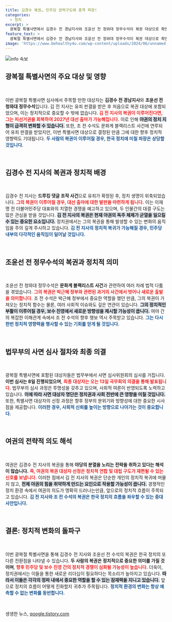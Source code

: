 ```yaml
---
title: 김경수 복권… 민주당 권력구도에 충격 파장!
categories:
  - 정치
excerpt: >
  광복절 특별사면에서 김경수 전 경남지사와 조윤선 전 청와대 정무수석이 복권 대상으로 확인됐다. 김 전 지사가 복권되면 2027년 대선 출마가 가능해지며, 야권의 균열을 낳을 것으로 예상된다. 클릭할 수밖에 없는 정치적 긴장감이 흐른다!
feature_text: >
  광복절 특별사면에서 김경수 전 경남지사와 조윤선 전 청와대 정무수석이 복권 대상으로 확인됐다. 김 전 지사가 복권되면 2027년 대선 출마가 가능해지며, 야권의 균열을 낳을 것으로 예상된다. 클릭할 수밖에 없는 정치적 긴장감이 흐른다!
image: 'https://www.behealthy4u.com/wp-content/uploads/2024/06/unnamed-file.png'
---
```


<p><img src="https://www.behealthy4u.com/wp-content/uploads/2024/06/unnamed-file.png" alt="info 속보" /></p>

<h2 data-ke-size="size26">광복절 특별사면의 주요 대상 및 영향</h2>

<p data-ke-size="size16">&nbsp;</p>

<p>이번 광복절 특별사면 심사에서 주목할 만한 대상자는 <b>김경수 전 경남지사</b>와 <b>조윤선 전 청와대 정무수석</b>입니다. 김 전 지사는 유죄 판결을 받은 후 처음으로 복권 대상에 포함되었으며, 이는 정치적으로 중요할 수 밖에 없습니다. <b><span style="color: #ee2323;">김 전 지사의 복권이 이루어진다면, 그는 피선거권을 회복하여 2027년 대선 출마가 가능해집니다.</span></b> 이로 인해 <b><span style="background-color: #21538527;">야권의 정치 지형이 급격히 변화할 수 있습니다.</span></b> 또한, 조 전 수석도 문화계 블랙리스트 사건에 연루되어 유죄 판결을 받았지만, 이번 특별사면 대상으로 결정된 만큼 그에 대한 향후 정치적 영향력도 기대됩니다. <b><span style="color: #1a5490;">두 사람의 복권이 이루어질 경우, 한국 정치에 미칠 파장은 상당할 것입니다.</span></b></p>

<p data-ke-size="size16">&nbsp;</p>

<h2 data-ke-size="size26">김경수 전 지사의 복권과 정치적 배경</h2>

<p data-ke-size="size16">&nbsp;</p>

<p>김경수 전 지사는 <b>드루킹 댓글 조작 사건</b>으로 유죄가 확정된 후, 정치 생명이 위축되었습니다. <b><span style="color: #ee2323;">그의 복권이 이루어질 경우, 대선 출마에 대한 발판을 마련하게 됩니다.</span></b> 이는 이재명 전 더불어민주당 대표와의 치열한 경쟁을 예고하고 있으며, 두 인물간의 대결 구도는 많은 관심을 받을 것입니다. <b><span style="background-color: #21538527;">김 전 지사의 복권은 현재 야권의 독주 체제가 균열을 일으킬 수 있는 중요한 요소입니다.</span></b> 정치권에서는 그의 복권을 통해 발생할 수 있는 변화의 움직임을 주의 깊게 주시하고 있습니다. <b><span style="color: #1a5490;">김 전 지사의 정치적 복귀가 가능해질 경우, 민주당 내부의 다각적인 움직임이 일어날 것입니다.</span></b></p>

<p data-ke-size="size16">&nbsp;</p>

<h2 data-ke-size="size26">조윤선 전 정무수석의 복권과 정치적 의미</h2>

<p data-ke-size="size16">&nbsp;</p>

<p>조윤선 전 청와대 정무수석은 <b>문화계 블랙리스트 사건</b>과 관련하여 여러 차례 법적 다툼을 겪었습니다. <b><span style="color: #ee2323;">그의 복권은 박근혜 정부와 관련된 과거의 사건에서 벗어나 새로운 출발을 의미합니다.</span></b> 조 전 수석은 박근혜 정부에서 중요한 역할을 했던 만큼, 그의 복권이 가져오는 정치적 함수는 물론, 여러 사회적 이슈와도 깊은 연관이 있습니다. <b><span style="background-color: #21538527;">그의 정치적인 부활이 이루어질 경우, 보수 진영에서 새로운 방향성을 제시할 가능성이 큽니다.</span></b> 여야 간의 복잡한 이해관계 속에서 조 전 수석의 향후 행보 역시 주목받고 있습니다. <b><span style="color: #1a5490;">그는 다시 한번 정치적 영향력을 행사할 수 있는 기회를 얻게 될 것입니다.</span></b></p>

<p data-ke-size="size16">&nbsp;</p>

<h2 data-ke-size="size26">법무부의 사면 심사 절차와 최종 의결</h2>

<p data-ke-size="size16">&nbsp;</p>

<p>광복절 특별사면에 포함된 대상자들은 법무부에서 사면 심사위원회의 심사를 거칩니다. <b>이번 심사는 8일 진행되었으며</b>, <b><span style="color: #ee2323;">최종 대상자는 오는 13일 국무회의 의결을 통해 발표됩니다.</span></b> 법무부의 심사 과정은 투명성을 갖추고 있으며, 사회적 여론이 반영되도록 노력하고 있습니다. <b><span style="background-color: #21538527;">이에 따라 사면 대상자 명단은 정치권과 사회 전반에 큰 영향을 미칠 것입니다.</span></b> 또한, 특별사면 대상자의 선정 과정은 향후 정부의 분위기와 방향성에 대한 중요한 시사점을 제공합니다. <b><span style="color: #1a5490;">이러한 경우, 사회적 신뢰를 높이는 방향으로 나아가는 것이 중요합니다.</span></b></p>

<p data-ke-size="size16">&nbsp;</p>

<h2 data-ke-size="size26">여권의 전략적 의도 해석</h2>

<p data-ke-size="size16">&nbsp;</p>

<p>여권은 김경수 전 지사의 복권을 통해 <b>야당의 분열을 노리는 전략을 취하고 있다는 해석이 많습니다.</b> <b><span style="color: #ee2323;">즉, 여권의 복권 대상자 선정은 정치적 연합 및 대립 구도가 재편될 수 있는 신호를 보냅니다.</span></b> 이러한 점에서 김 전 지사의 복권은 단순한 개인의 정치적 복귀에 머물지 않고, <b><span style="background-color: #21538527;">전체 야권의 힘을 취약하게 만드는 요인으로 작용할 가능성이 큽니다.</span></b> 경쟁적인 정치 환경 속에서 여권의 의도가 명확히 드러나는만큼, 앞으로의 정치적 흐름이 주목되고 있습니다. <b><span style="color: #1a5490;">김 전 지사와 조 전 수석의 복권은 한국 정치의 흐름을 좌우할 수 있는 중대 사안입니다.</span></b></p>

<p data-ke-size="size16">&nbsp;</p>

<h2 data-ke-size="size26">결론: 정치적 변화의 돌파구</h2>

<p data-ke-size="size16">&nbsp;</p>

<p>이번 광복절 특별사면을 통해 김경수 전 지사와 조윤선 전 수석의 복권은 한국 정치의 또 다른 전환점을 나타낼 수 있습니다. <b>두 사람의 복권은 정치적으로 중요한 의미를 가질 것이며</b>, <b><span style="color: #ee2323;">향후 민주당 및 보수 진영 간의 정치적 경쟁이 심화될 가능성이 높습니다.</span></b> 더욱이, 정치권에서는 이들을 통한 새로운 리더십이 필요하다는 목소리가 높아지고 있습니다. <b><span style="background-color: #21538527;">따라서 이들은 각각의 정파 내에서 중요한 역할을 할 수 있는 잠재력을 지니고 있습니다.</span></b> 앞으로 정치의 흐름이 어떻게 진화할지 귀추가 주목됩니다. <b><span style="color: #1a5490;">정치적 환경의 변화는 항상 예측할 수 없는 변화를 동반합니다.</span></b></p>

<p data-ke-size="size16">&nbsp;</p>
생생한 뉴스, <a href="https://qoogle.tistory.com" rel="dofollow">qoogle.tistory.com</a>


